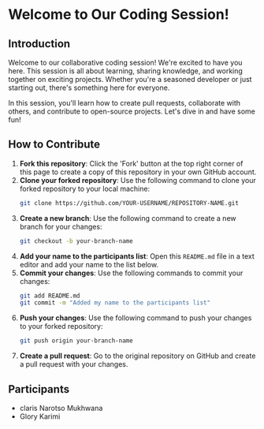 
# Welcome to Our Coding Session!

## Introduction
Welcome to our collaborative coding session! We're excited to have you here. This session is all about learning, sharing knowledge, and working together on exciting projects. Whether you're a seasoned developer or just starting out, there's something here for everyone.

In this session, you'll learn how to create pull requests, collaborate with others, and contribute to open-source projects. Let's dive in and have some fun!

## How to Contribute
1. **Fork this repository**: Click the 'Fork' button at the top right corner of this page to create a copy of this repository in your own GitHub account.
2. **Clone your forked repository**: Use the following command to clone your forked repository to your local machine:
   ```bash
   git clone https://github.com/YOUR-USERNAME/REPOSITORY-NAME.git
   ```
3. **Create a new branch**: Use the following command to create a new branch for your changes:
   ```bash
   git checkout -b your-branch-name
   ```
4. **Add your name to the participants list**: Open this `README.md` file in a text editor and add your name to the list below.
5. **Commit your changes**: Use the following commands to commit your changes:
   ```bash
   git add README.md
   git commit -m "Added my name to the participants list"
   ```
6. **Push your changes**: Use the following command to push your changes to your forked repository:
   ```bash
   git push origin your-branch-name
   ```
7. **Create a pull request**: Go to the original repository on GitHub and create a pull request with your changes.

## Participants
- claris Narotso Mukhwana
- Glory Karimi
